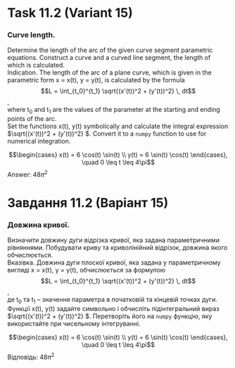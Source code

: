 # Task 11.2 (Variant 15)

### Curve length.

Determine the length of the arc of the given curve segment
parametric equations. Construct a curve and a curved line segment, the length of which is calculated.\
Indication. The length of the arc of a plane curve, which is given in the parametric form x = x(t), y = y(t), is
calculated by the formula 
$$L = \int_{t_0}^{t_1} \sqrt{(x'(t))^2 + (y'(t))^2} \, dt$$,\
where t<sub>0</sub> and t<sub>1</sub> are the values of the parameter at the starting and ending points of the arc.\
Set the functions x(t), y(t) symbolically and calculate the integral expression $\sqrt{(x'(t))^2 + (y'(t))^2} $. Convert
it to a ```numpy``` function to use for numerical integration.

$$\begin{cases}
x(t) = 6 \cos(t) \sin(t) \\
y(t) = 6 \sin(t) \cos(t)
\end{cases}, \quad 0 \leq t \leq 4\pi$$
Answer: $48\pi^2$


# Завдання 11.2 (Варіант 15)

### Довжина кривої.

Визначити довжину дуги відрізка кривої, яка задана
параметричними рівняннями. Побудувати криву та криволінійний відрізок,
довжина якого обчислюється.\
Вказівка. Довжина дуги плоскої кривої, яка задана у параметричному вигляді
x = x(t), y = y(t), обчислюється за формулою
$$L = \int_{t_0}^{t_1} \sqrt{(x'(t))^2 + (y'(t))^2} \, dt$$,\
де t<sub>0</sub> та t<sub>1</sub> – значення параметра в початковій та кінцевій точках дуги.\
Функції x(t), y(t) задайте символьно і обчисліть підінтегральний вираз
$\sqrt{(x'(t))^2 + (y'(t))^2} $. Перетворіть його на ```numpy``` функцію, яку використайте при
чисельному інтегруванні.

$$\begin{cases}
x(t) = 6 \cos(t) \sin(t) \\
y(t) = 6 \sin(t) \cos(t)
\end{cases}, \quad 0 \leq t \leq 4\pi$$
Відповідь: $48\pi^2$